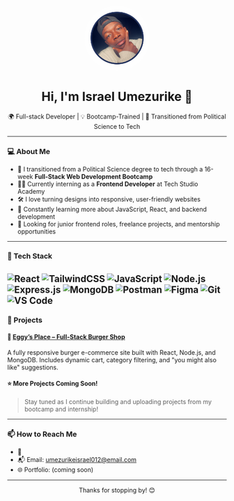 <p align="center">
  <img src="https://github.com/Izzy-world/Izzy-world/blob/main/654b1f40-32c6-4edb-bbfc-f66833a3fe5f.png?raw=true" width="150" height="150" style="border-radius: 50%;" alt="Israel Umezurike" />
</p>
<h1 align="center">Hi, I'm Israel Umezurike 👋</h1>
<p align="center">🌍 Full-stack Developer | 💡 Bootcamp-Trained | 🔁 Transitioned from Political Science to Tech</p>

---

### 💻 About Me

- 🔁 I transitioned from a Political Science degree to tech through a 16-week **Full-Stack Web Development Bootcamp**
- 🧑‍💻 Currently interning as a **Frontend Developer** at Tech Studio Academy
- 🛠️ I love turning designs into responsive, user-friendly websites
- 🌱 Constantly learning more about JavaScript, React, and backend development
- 🎯 Looking for junior frontend roles, freelance projects, and mentorship opportunities

---

### 🔨 Tech Stack

![React](https://img.shields.io/badge/React-20232A?style=for-the-badge&logo=react&logoColor=61DAFB)
![TailwindCSS](https://img.shields.io/badge/TailwindCSS-38B2AC?style=for-the-badge&logo=tailwind-css&logoColor=white)
![JavaScript](https://img.shields.io/badge/JavaScript-F7DF1E?style=for-the-badge&logo=javascript&logoColor=black)
![Node.js](https://img.shields.io/badge/Node.js-3C873A?style=for-the-badge&logo=node.js&logoColor=white)
![Express.js](https://img.shields.io/badge/Express.js-000000?style=for-the-badge&logo=express&logoColor=white)
![MongoDB](https://img.shields.io/badge/MongoDB-4EA94B?style=for-the-badge&logo=mongodb&logoColor=white)
![Postman](https://img.shields.io/badge/Postman-FF6C37?style=for-the-badge&logo=postman&logoColor=white)
![Figma](https://img.shields.io/badge/Figma-F24E1E?style=for-the-badge&logo=figma&logoColor=white)
![Git](https://img.shields.io/badge/Git-F05032?style=for-the-badge&logo=git&logoColor=white)
![VS Code](https://img.shields.io/badge/VS%20Code-007ACC?style=for-the-badge&logo=visual-studio-code&logoColor=white)
---

### 🧠 Projects

#### 🍔 [Eggy’s Place – Full-Stack Burger Shop](https://eggys-place-project.vercel.app/)
A fully responsive burger e-commerce site built with React, Node.js, and MongoDB. Includes dynamic cart, category filtering, and "you might also like" suggestions.

#### ⭐ More Projects Coming Soon!
> Stay tuned as I continue building and uploading projects from my bootcamp and internship!

---

### 📫 How to Reach Me

- 💼 []()
- 📬 Email: umezurikeisrael012@email.com
- 🌐 Portfolio: (coming soon)

---

<p align="center">Thanks for stopping by! 😊</p>
